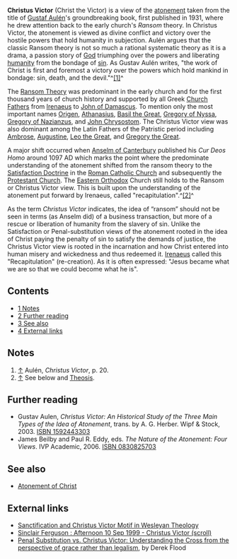 **Christus Victor** (Christ the Victor) is a view of the
[atonement](Atonement_of_Christ "Atonement of Christ") taken from
the title of [Gustaf Aulén](Gustaf_Aulén "Gustaf Aulén")'s
groundbreaking book, first published in 1931, where he drew
attention back to the early church's *Ransom* theory. In Christus
Victor, the atonement is viewed as divine conflict and victory over
the hostile powers that hold humanity in subjection. Aulén argues
that the classic Ransom theory is not so much a rational systematic
theory as it is a drama, a passion story of [God](God "God")
triumphing over the powers and liberating
[humanity](Humanity "Humanity") from the bondage of
[sin](Sin "Sin"). As Gustav Aulén writes, "the work of Christ is
first and foremost a victory over the powers which hold mankind in
bondage: sin, death, and the devil."^[[1]](#note-0)^

The [Ransom Theory](Atonement_of_Christ "Atonement of Christ") was
predominant in the early church and for the first thousand years of
church history and supported by all Greek
[Church Fathers](Early_church_fathers "Early church fathers") from
[Irenaeus](Irenaeus "Irenaeus") to
[John of Damascus](John_of_Damascus "John of Damascus"). To mention
only the most important names [Origen](Origen "Origen"),
[Athanasius](Athanasius "Athanasius"),
[Basil the Great](Basil_the_Great "Basil the Great"),
[Gregory of Nyssa](Gregory_of_Nyssa "Gregory of Nyssa"),
[Gregory of Nazianzus](Gregory_of_Nazianzus "Gregory of Nazianzus"),
and [John Chrysostom](John_Chrysostom "John Chrysostom"). The
Christus Victor view was also dominant among the Latin Fathers of
the Patristic period including [Ambrose](Ambrose "Ambrose"),
[Augustine](Augustine_of_Hippo "Augustine of Hippo"),
[Leo the Great](Leo_the_Great "Leo the Great"), and
[Gregory the Great](Gregory_the_Great "Gregory the Great").

A major shift occurred when
[Anselm of Canterbury](Anselm_of_Canterbury "Anselm of Canterbury")
published his *Cur Deos Homo* around 1097 AD which marks the point
where the predominate understanding of the atonement shifted from
the ransom theory to the
[Satisfaction Doctrine](Satisfaction_theory_of_the_atonement "Satisfaction theory of the atonement")
in the
[Roman Catholic Church](Roman_Catholic_Church "Roman Catholic Church")
and subsequently the
[Protestant Church](Protestantism "Protestantism"). The
[Eastern Orthodox](Eastern_Orthodox "Eastern Orthodox") Church
still holds to the Ransom or Christus Victor view. This is built
upon the understanding of the atonement put forward by Irenaeus,
called "recapitulation".^[[2]](#note-1)^

As the term *Christus Victor* indicates, the idea of “ransom”
should not be seen in terms (as Anselm did) of a business
transaction, but more of a rescue or liberation of humanity from
the slavery of sin. Unlike the Satisfaction or Penal-substitution
views of the atonement rooted in the idea of Christ paying the
penalty of sin to satisfy the demands of justice, the Christus
Victor view is rooted in the incarnation and how Christ entered
into human misery and wickedness and thus redeemed it.
[Irenaeus](Irenaeus "Irenaeus") called this "Recapitulation"
(re-creation). As it is often expressed: "Jesus became what we are
so that we could become what he is".

## Contents

-   [1 Notes](#Notes)
-   [2 Further reading](#Further_reading)
-   [3 See also](#See_also)
-   [4 External links](#External_links)

## Notes

1.  [↑](#ref-0) Aulén, *Christus Victor*, p. 20.
2.  [↑](#ref-1) See below and [Theosis](Theosis "Theosis").

## Further reading

-   Gustav Aulen,
    *Christus Victor: An Historical Study of the Three Main Types of the Idea of Atonement*,
    trans. by A. G. Herber. Wipf & Stock, 2003.
    [ISBN 1592443303](http://www.theopedia.com/Special:BookSources/1592443303)
-   James Beilby and Paul R. Eddy, eds.
    *The Nature of the Atonement: Four Views*. IVP Academic, 2006.
    [ISBN 0830825703](http://www.theopedia.com/Special:BookSources/0830825703)

## See also

-   [Atonement of Christ](Atonement_of_Christ "Atonement of Christ")

## External links

-   [Sanctification and Christus Victor Motif in Wesleyan Theology](http://journals.cambridge.org/action/displayJournal?jid=SJT)
-   [Sinclair Ferguson : Afternoon 10 Sep 1999 - Christus Victor (scroll)](http://www.htc.uhi.ac.uk/audlist.htm)
-   [Penal Substitution vs. Christus Victor: Understanding the Cross from the perspective of grace rather than legalism](http://therebelgod.com/cross_intro.shtml),
    by Derek Flood



